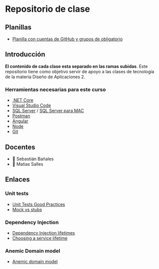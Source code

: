 # Repositorio de clase

## Planillas

- [Planilla con cuentas de GitHub y grupos de obligatorio](https://docs.google.com/spreadsheets/d/1bLGm9OaKtU-h75YThEI3SMGPkhzEKzBQqGd4hjxmsp0/edit?usp=sharing)


## Introducción

**El contenido de cada clase esta separado en las ramas subidas**. Este repositorio tiene como objetivo servir de apoyo a las clases de tecnología de la materia Diseño de Aplicaciones 2.


### Herramientas necesarias para este curso

- [.NET Core](https://dotnet.microsoft.com/download)
- [Visual Studio Code](https://code.visualstudio.com/)
- [SQL Server](https://www.microsoft.com/es-es/sql-server/sql-server-downloads) / [SQL Server para MAC](https://docs.microsoft.com/en-us/sql/linux/quickstart-install-connect-docker?view=sql-server-ver15&pivots=cs1-bash)
- [Postman](https://www.postman.com/)
- [Angular](https://angular.io/)
- [Node](https://nodejs.org/es/)
- [Git](https://git-scm.com/)

## Docentes

- :space_invader: Sebastián Bañales
- :space_invader: Matias Salles

## Enlaces
### Unit tests
- [Unit Tests Good Practices](https://docs.microsoft.com/en-us/dotnet/core/testing/unit-testing-best-practices)
- [Mock vs stubs](https://martinfowler.com/articles/mocksArentStubs.html)
### Dependency Injection
- [Dependency Injection lifetimes](https://code-maze.com/dependency-injection-lifetimes-aspnet-core/amp/)
- [Choosing a service lifetime](https://jimmybogard.com/choosing-a-servicelifetime/)
### Anemic Domain model
- [Anemic domain model](https://martinfowler.com/bliki/AnemicDomainModel.html)


